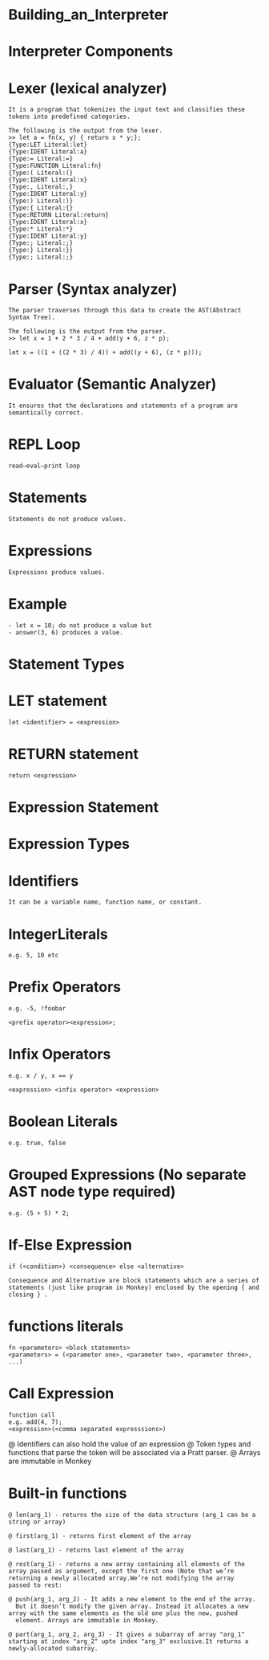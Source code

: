 # Building_an_Interpreter

# Interpreter Components

# Lexer (lexical analyzer)
    It is a program that tokenizes the input text and classifies these tokens into predefined categories.

    The following is the output from the lexer. 
    >> let a = fn(x, y) { return x * y;};
    {Type:LET Literal:let}
    {Type:IDENT Literal:a}
    {Type:= Literal:=}
    {Type:FUNCTION Literal:fn}
    {Type:( Literal:(}
    {Type:IDENT Literal:x}
    {Type:, Literal:,}
    {Type:IDENT Literal:y}
    {Type:) Literal:)}
    {Type:{ Literal:{}
    {Type:RETURN Literal:return}
    {Type:IDENT Literal:x}
    {Type:* Literal:*}
    {Type:IDENT Literal:y}
    {Type:; Literal:;}
    {Type:} Literal:}}
    {Type:; Literal:;}

# Parser (Syntax analyzer)
    The parser traverses through this data to create the AST(Abstract Syntax Tree).

    The following is the output from the parser.
    >> let x = 1 + 2 * 3 / 4 + add(y + 6, z * p);

    let x = ((1 + ((2 * 3) / 4)) + add((y + 6), (z * p)));

# Evaluator (Semantic Analyzer)
    It ensures that the declarations and statements of a program are semantically correct.

# REPL Loop
    read–eval–print loop

# Statements
    Statements do not produce values.

# Expressions
    Expressions produce values.

# Example
    - let x = 10; do not produce a value but 
    - answer(3, 6) produces a value.

# Statement Types

# LET statement
    let <identifier> = <expression>

# RETURN statement
    return <expression>

# Expression Statement

# Expression Types

# Identifiers 
    It can be a variable name, function name, or constant.

# IntegerLiterals 
    e.g. 5, 10 etc    

# Prefix Operators
    e.g. -5, !foobar

    <prefix operator><expression>;

# Infix Operators
    e.g. x / y, x == y

    <expression> <infix operator> <expression>

# Boolean Literals
    e.g. true, false

# Grouped Expressions (No separate AST node type required)
    e.g. (5 + 5) * 2;

# If-Else Expression
    if (<condition>) <consequence> else <alternative>

    Consequence and Alternative are block statements which are a series of statements (just like program in Monkey) enclosed by the opening { and closing } .

# functions literals
    fn <parameters> <block statements>
    <parameters> = (<parameter one>, <parameter two>, <parameter three>, ...)

# Call Expression
    function call
    e.g. add(4, 7);
    <expression>(<comma separated expresssions>)

@ Identifiers can also hold the value of an expression 
@ Token types and functions that parse the token will be associated via a Pratt parser.
@ Arrays are immutable in Monkey

# Built-in functions
    @ len(arg_1) - returns the size of the data structure (arg_1 can be a       string or array)
    
    @ first(arg_1) - returns first element of the array

    @ last(arg_1) - returns last element of the array

    @ rest(arg_1) - returns a new array containing all elements of the          array passed as argument, except the first one (Note that we’re           returning a newly allocated array.We’re not modifying the array           passed to rest:

    @ push(arg_1, arg_2) - It adds a new element to the end of the array.
      But it doesn’t modify the given array. Instead it allocates a new         array with the same elements as the old one plus the new, pushed
      element. Arrays are immutable in Monkey.

    @ part(arg_1, arg_2, arg_3) - It gives a subarray of array "arg_1"          starting at index "arg_2" upto index "arg_3" exclusive.It returns a       newly-allocated subarray.
                   
